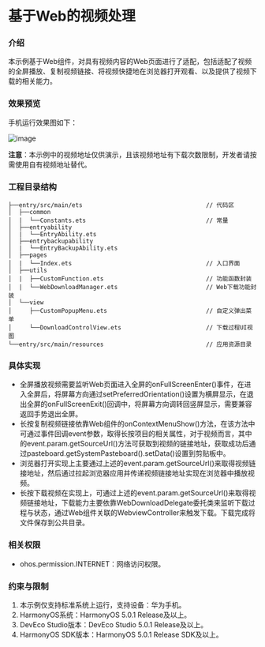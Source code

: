 # 基于Web的视频处理

### 介绍

本示例基于Web组件，对具有视频内容的Web页面进行了适配，包括适配了视频的全屏播放、复制视频链接、将视频快捷地在浏览器打开观看、以及提供了视频下载的相关能力。

### 效果预览

手机运行效果图如下：

![image](screenshots/device/phone.gif)

**注意**：本示例中的视频地址仅供演示，且该视频地址有下载次数限制，开发者请按需使用自有视频地址替代。

### 工程目录结构

```
├──entry/src/main/ets                                   // 代码区
│  ├──common
│  |  └──Constants.ets                                  // 常量
│  ├──entryability
│  |  └──EntryAbility.ets
│  ├──entrybackupability
│  |  └──EntryBackupAbility.ets
│  ├──pages
│  |  └──Index.ets                                      // 入口界面
│  ├──utils
│  |  ├──CustomFunction.ets                             // 功能函数封装
│  |  └──WebDownloadManager.ets                         // Web下载功能封装
│  └──view
│     ├──CustomPopupMenu.ets                            // 自定义弹出菜单
│     └──DownloadControlView.ets                        // 下载过程UI视图
└──entry/src/main/resources                             // 应用资源目录
```

### 具体实现
* 全屏播放视频需要监听Web页面进入全屏的onFullScreenEnter()事件，在进入全屏后，将屏幕方向通过setPreferredOrientation()设置为横屏显示，在退出全屏的onFullScreenExit()回调中，将屏幕方向调转回竖屏显示，需要兼容返回手势退出全屏。
* 长按复制视频链接依靠Web组件的onContextMenuShow()方法，在该方法中可通过事件回调event参数，取得长按项目的相关属性，对于视频而言，其中的event.param.getSourceUrl()方法可获取到视频的链接地址，获取成功后通过pasteboard.getSystemPasteboard().setData()设置到剪贴板中。
* 浏览器打开实现上主要通过上述的event.param.getSourceUrl()来取得视频链接地址，然后通过拉起浏览器应用并传递视频链接地址实现在浏览器中播放视频。
* 长按下载视频在实现上，可通过上述的event.param.getSourceUrl()来取得视频链接地址，下载能力主要依靠WebDownloadDelegate委托类来监听下载过程与状态，通过Web组件关联的WebviewController来触发下载。下载完成将文件保存到公共目录。

### 相关权限

* ohos.permission.INTERNET：网络访问权限。

### 约束与限制

1. 本示例仅支持标准系统上运行，支持设备：华为手机。
2. HarmonyOS系统：HarmonyOS 5.0.1 Release及以上。
3. DevEco Studio版本：DevEco Studio 5.0.1 Release及以上。
4. HarmonyOS SDK版本：HarmonyOS 5.0.1 Release SDK及以上。
